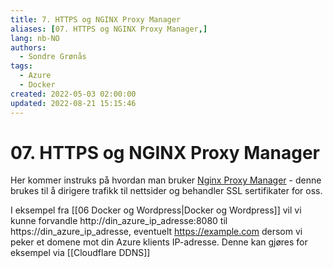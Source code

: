 ```yaml
---
title: 7. HTTPS og NGINX Proxy Manager
aliases: [07. HTTPS og NGINX Proxy Manager,]
lang: nb-NO
authors:
  - Sondre Grønås
tags:
  - Azure
  - Docker
created: 2022-05-03 02:00:00
updated: 2022-08-21 15:15:46
---
```

# 07. HTTPS og NGINX Proxy Manager
Her kommer instruks på hvordan man bruker [Nginx Proxy Manager](https://nginxproxymanager.com/) - denne brukes til å dirigere trafikk til nettsider og behandler SSL sertifikater for oss.

I eksempel fra [[06 Docker og Wordpress|Docker og Wordpress]] vil vi kunne forvandle http://din_azure_ip_adresse:8080 til https://din_azure_ip_adresse, eventuelt https://example.com dersom vi peker et domene mot din Azure klients IP-adresse. Denne kan gjøres for eksempel via [[Cloudflare DDNS]]